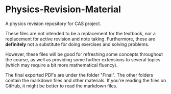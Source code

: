 # Physics-Revision-Material

A physics revision repository for CAS project.

These files are not intended to be a replacement for the textbook, nor a replacement for active revision and note taking. Furthermore, these are **definitely** not a substitute for doing exercises and solving problems.

However, these files will be good for refreshing some concepts throughout the course, as well as providing some further extensions to several topics (which may require a bit more mathematical fluency).

The final exported PDFs are under the folder "Final". The other folders contain the markdown files and other materials. If you're reading the files on GitHub, it might be better to read the markdown files.